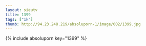 ```yaml
--- 
layout: sieutv
title: 1399
tags: ["1k"]
thumb: http://94.23.248.219/absoluporn-1/image/002/1399.jpg
---
```

{% include absoluporn key="1399" %} 

